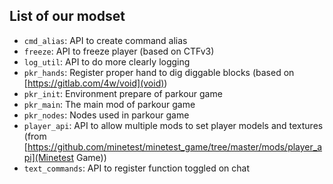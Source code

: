 ## List of our modset
* `cmd_alias`: API to create command alias
* `freeze`: API to freeze player (based on CTFv3)
* `log_util`: API to do more clearly logging
* `pkr_hands`: Register proper hand to dig diggable blocks (based on [https://gitlab.com/4w/void](void))
* `pkr_init`: Environment prepare of parkour game
* `pkr_main`: The main mod of parkour game
* `pkr_nodes`: Nodes used in parkour game
* `player_api`: API to allow multiple mods to set player models and textures (from [https://github.com/minetest/minetest_game/tree/master/mods/player_api](Minetest Game))
* `text_commands`: API to register function toggled on chat
